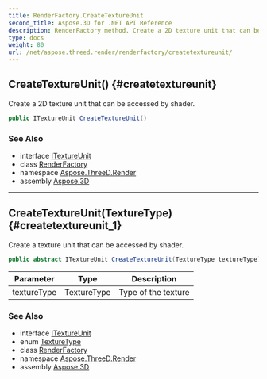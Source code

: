 ```yaml
---
title: RenderFactory.CreateTextureUnit
second_title: Aspose.3D for .NET API Reference
description: RenderFactory method. Create a 2D texture unit that can be accessed by shader
type: docs
weight: 80
url: /net/aspose.threed.render/renderfactory/createtextureunit/
---
```

## CreateTextureUnit() {#createtextureunit}

Create a 2D texture unit that can be accessed by shader.

```csharp
public ITextureUnit CreateTextureUnit()
```

### See Also

* interface [ITextureUnit](../../itextureunit/)
* class [RenderFactory](../)
* namespace [Aspose.ThreeD.Render](../../../aspose.threed.render/)
* assembly [Aspose.3D](../../../)

---

## CreateTextureUnit(TextureType) {#createtextureunit_1}

Create a texture unit that can be accessed by shader.

```csharp
public abstract ITextureUnit CreateTextureUnit(TextureType textureType)
```

| Parameter | Type | Description |
| --- | --- | --- |
| textureType | TextureType | Type of the texture |

### See Also

* interface [ITextureUnit](../../itextureunit/)
* enum [TextureType](../../texturetype/)
* class [RenderFactory](../)
* namespace [Aspose.ThreeD.Render](../../../aspose.threed.render/)
* assembly [Aspose.3D](../../../)


